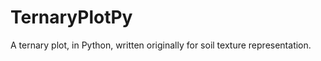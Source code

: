 TernaryPlotPy
=============

A ternary plot, in Python, written originally for soil texture representation.